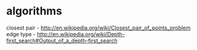 algorithms
==========
closest pair -  http://en.wikipedia.org/wiki/Closest_pair_of_points_problem
edge type - http://en.wikipedia.org/wiki/Depth-first_search#Output_of_a_depth-first_search
